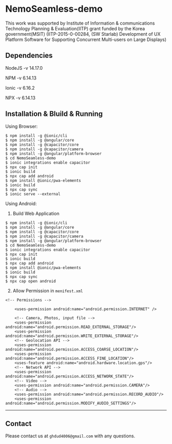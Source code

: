 # NemoSeamless-demo
This work was supported by Institute of Information & communications Technology Planning & Evaluation(IITP) grant funded by the Korea government(MSIT) (IITP-2015-0-00284, (SW Starlab) Development of UX Platform Software for Supporting Concurrent Multi-users on Large Displays)

## Dependencies
NodeJS -v 14.17.0 

NPM -v 6.14.13

Ionic -v 6.16.2

NPX -v 6.14.13

## Installation & Bluild & Running

Using Browser:

```
$ npm install -g @ionic/cli
$ npm install -g @angular/core
$ npm install -g @capacitor/core
$ npm install -g @capacitor/camera
$ npm install -g @angular/platform-browser
$ cd NemoSeamless-demo
$ ionic integrations enable capacitor
$ npx cap init
$ ionic build
$ npx cap add android
$ npm install @ionic/pwa-elements
$ ionic build
$ npx cap sync
$ ionic serve --external
```


Using Android:

1. Build Web Application
```
$ npm install -g @ionic/cli
$ npm install -g @angular/core
$ npm install -g @capacitor/core
$ npm install -g @capacitor/camera
$ npm install -g @angular/platform-browser
$ cd NemoSeamless-demo
$ ionic integrations enable capacitor
$ npx cap init
$ ionic build
$ npx cap add android
$ npm install @ionic/pwa-elements
$ ionic build
$ npx cap sync
$ npx cap open android
```

2. Allow Permission in `menifest.xml`
```
<!-- Permissions -->

    <uses-permission android:name="android.permission.INTERNET" />

    <!-- Camera, Photos, input file -->
    <uses-permission android:name="android.permission.READ_EXTERNAL_STORAGE"/>
    <uses-permission android:name="android.permission.WRITE_EXTERNAL_STORAGE"/>
    <!-- Geolocation API -->
    <uses-permission android:name="android.permission.ACCESS_COARSE_LOCATION"/>
    <uses-permission android:name="android.permission.ACCESS_FINE_LOCATION"/>
    <uses-feature android:name="android.hardware.location.gps"/>
    <!-- Network API -->
    <uses-permission android:name="android.permission.ACCESS_NETWORK_STATE"/>
    <!-- Video -->
    <uses-permission android:name="android.permission.CAMERA"/>
    <!-- Audio -->
    <uses-permission android:name="android.permission.RECORD_AUDIO"/>
    <uses-permission android:name="android.permission.MODIFY_AUDIO_SETTINGS"/>
```

---
## Contact

Please contact us at `ghdud4006@gmail.com` with any questions.
